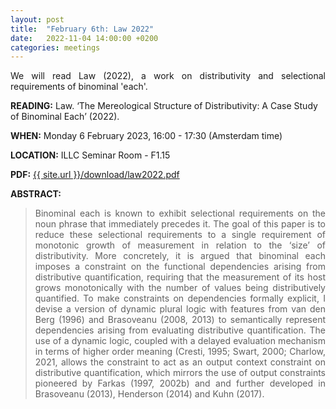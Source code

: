 ```yaml
---
layout: post
title:  "February 6th: Law 2022" 
date:   2022-11-04 14:00:00 +0200
categories: meetings
---
```


<p style="text-align: justify;">
We will read Law (2022), a work on distributivity and selectional requirements of binominal 'each'. </p>

<b> READING:</b> Law. ‘The Mereological Structure of Distributivity: A Case Study of Binominal Each’ (2022). 

<b> WHEN:</b>  Monday 6 February 2023, 16:00 - 17:30 (Amsterdam time)

<b> LOCATION:</b> ILLC Seminar Room - F1.15

<b> PDF:</b>  <a href="{{ site.url }}/download/law2022.pdf"  target="_blank" rel="noopener noreferrer">{{ site.url }}/download/law2022.pdf</a>



<b> ABSTRACT: </b>

<blockquote>
<p style="text-align: justify;">
Binominal each is known to exhibit selectional requirements on the noun phrase that immediately precedes it. The goal of this paper is to reduce these selectional requirements to a single requirement of monotonic growth of measurement in relation to the ‘size’ of distributivity. More concretely, it is argued that binominal each imposes a constraint on the functional dependencies arising from distributive quantification, requiring that the measurement of its host grows monotonically with the number of values being distributively quantified. To make constraints on dependencies formally explicit, I devise a version of dynamic plural logic with features from van den Berg (1996) and Brasoveanu (2008, 2013) to semantically represent dependencies arising from evaluating distributive quantification. The use of a dynamic logic, coupled with a delayed evaluation mechanism in terms of higher order meaning (Cresti, 1995; Swart, 2000; Charlow, 2021, allows the constraint to act as an output context constraint on distributive quantification, which mirrors the use of output constraints pioneered by Farkas (1997, 2002b) and and further developed in Brasoveanu (2013), Henderson (2014) and Kuhn (2017).
</blockquote>

